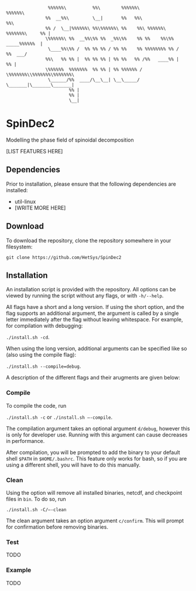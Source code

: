 
```
                %%%%%%\          %%\        %%%%%%\                    %%%%%%\
               %%  __%%\         \__|       %%   %%\                        %%\
               %% /  \__|%%%%%%\ %%\%%%%%%\ %%    %%\ %%%%%%\  %%%%%%%\     %% |
               \%%%%%%\ %%  __%%\%% %%  _%%\%%    %% %%    %%\%%  _____%%%%%%  |
                \____%%\%% /  %% %% %% / %% %%    %% %%%%%%%% %% /     %%  ___/
               %%\   %% %% |  %% %% %% | %% %%   %% /%%   ____%% |     %% |
               \%%%%%%  %%%%%%%  %% %% | %% %%%%%% / \%%%%%%%\\%%%%%%%\%%%%%%%\
                \______/%%  ____/\__\__| \__\_____/   \_______|\_______\_______|
                        %% |
                        %% |
                        \__|
```

# SpinDec2
Modelling the phase field of spinoidal decomposition

[LIST FEATURES HERE]

## Dependencies 
Prior to installation, please ensure that the following dependencies are installed: 
- util-linux
- [WRITE MORE HERE]

## Download
To download the repository, clone the repository somewhere in your filesystem:

`git clone https://github.com/HetSys/SpinDec2`

## Installation 
An installation script is provided with the repository. All options can be viewed by running the script without any flags, or with `-h/--help`. 

All flags have a short and a long version. If using the short option, and the flag supports an additional argument, the argument is called by a single letter immediately after the flag without leaving whitespace. For example, for compilation with debugging: 

`./install.sh -cd`.

When using the long version, additional arguments can be specified like so (also using the compile flag):

`./install.sh --compile=debug`.

A description of the different flags and their arugments are given below:

### Compile 
To compile the code, run 

`./install.sh -c` or `./install.sh –-compile`.

The compilation argument takes an optional argument `d/debug`, however this is only for developer use. Running with this argument can cause decreases in performance.

After compilation, you will be prompted to add the binary to your default shell `$PATH` in `$HOME/.bashrc`. This feature only works for bash, so if you are using a different shell, you will have to do this manually. 

### Clean 
Using the option will remove all installed binaries, netcdf, and checkpoint files in `bin`. To do so, run 

`./install.sh -C/–-clean`

The clean argument takes an option argument `c/confirm`. This will prompt for confirmation before removing binaries.

### Test 
TODO

### Example 
TODO
